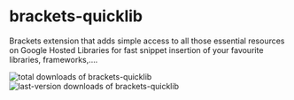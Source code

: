# brackets-quicklib
Brackets extension that adds simple access to all those essential resources on Google Hosted Libraries for fast snippet insertion of your favourite libraries, frameworks,....

<img src="https://badges.ml/brackets-quicklib/total.svg?do_not_track" alt="total downloads of brackets-quicklib" class="hoverable"><img src="https://badges.ml/brackets-quicklib/last-version.svg?do_not_track" alt="last-version downloads of brackets-quicklib" class="hoverable">